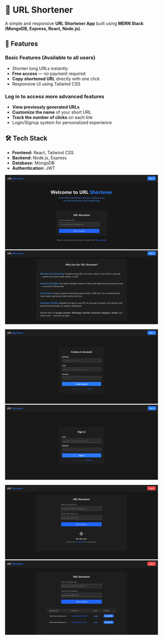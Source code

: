 

# 🔗 URL Shortener

A simple and responsive **URL Shortener App** built using **MERN Stack (MongoDB, Express, React, Node.js)**.



## 🚀 Features

### Basic Features (Available to all users)
- Shorten long URLs instantly  
- **Free access** — no payment required  
- **Copy shortened URL** directly with one click   
- Responsive UI using Tailwind CSS  

### Log in to access more advanced features
- **View previously generated URLs**  
- **Customize the name** of your short URL  
- **Track the number of clicks** on each link  
- Login/Signup system for personalized experience 


## 🛠️ Tech Stack
- **Frontend:** React, Tailwind CSS  
- **Backend:** Node.js, Express  
- **Database:** MongoDB  
- **Authentication:** JWT  

![Homepage](./images/homepage1.png)
![Homepage](./images/homepage2.png)

![Signuppage](./images/signup.png)
![Signinpage](./images/signin.png)

![Dashboardpage](./images/dashboard1.png)
![Dashboardpage](./images/dashboard2.png)
